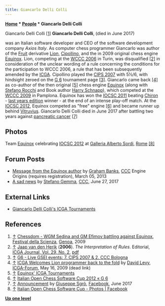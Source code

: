 ```yaml
---
title: Giancarlo Delli Colli
---
```

**[Home](Home "Home") * [People](People "People") * Giancarlo Delli Colli**

[](File:GiancarloDelliColli.JPG) Giancarlo Delli Colli <a id="cite-note-1" href="#cite-ref-1">[1]</a>
**Giancarlo Delli Colli**, (died in June 2017)

was an Italian software developer and CEO of the software development company *Axios Italy*.
As computer chess programmer Giancarlo was author of the [Fruit](Fruit "Fruit") derivative [Lion](Lion "Lion"), [Cipollino](Cipollino "Cipollino"), and the in 2009 original chess engine [Equinox](Equinox "Equinox").
Lion, competing at the [WCCC 2006](WCCC_2006 "WCCC 2006") in Turin, was disqualified <a id="cite-note-2" href="#cite-ref-2">[2]</a>
in consideration of the unclear wording of a rule concerning the conditions for the participation to WCCC 2006, a rule that has been subsequently amended by the [ICGA](ICGA "ICGA").
Cipollino played the [CIPS 2007](CIPS_2007 "CIPS 2007") with 5½/6, with hindsight zeroed on the [G 6](G_6 "G 6") tournament page <a id="cite-note-3" href="#cite-ref-3">[3]</a>.
Giancarlo came back <a id="cite-note-4" href="#cite-ref-4">[4]</a> as co-author of the then original <a id="cite-note-5" href="#cite-ref-5">[5]</a> chess engine [Equinox](Equinox "Equinox") (along with [Stefano Rocchi](index.php?title=Stefano_Rocchi&action=edit&redlink=1 "Stefano Rocchi (page does not exist)") and Book author [Harry Schnapp](Harry_Schnapp "Harry Schnapp")),
which competed at the [WCCC 2009](WCCC_2009 "WCCC 2009") in Pamplona. Equinox has won the [IOCSC 2011](IOCSC_2011 "IOCSC 2011") beating [Chiron](Chiron "Chiron") - [last years edition](IOCSC_2010 "IOCSC 2010") winner - at the end of an intense play-off match.
At the [IOCSC 2012](IOCSC_2012 "IOCSC 2012"), Equinox competed as "free" engine <a id="cite-note-6" href="#cite-ref-6">[6]</a> and became runner up behind [Vitruvius](Vitruvius "Vitruvius"). Giancarlo Delli Colli died in June 2017 after battling two years against [pancreatic cancer](https://en.wikipedia.org/wiki/Pancreatic_cancer) <a id="cite-note-7" href="#cite-ref-7">[7]</a>

## Photos

[](http://www.facebook.com/photo.php?fbid=410803932329857&set=pb.356448134432104.-2207520000.1364194825&type=3&theater)
Team [Equinox](Equinox "Equinox") celebrating [IOCSC 2012](IOCSC_2012 "IOCSC 2012") at [Galleria Alberto Sordi](http://en.wikipedia.org/wiki/Galleria_Alberto_Sordi), [Rome](http://en.wikipedia.org/wiki/Rome) <a id="cite-note-8" href="#cite-ref-8">[8]</a>

## Forum Posts

- [Message from the Equinox author](http://www.talkchess.com/forum/viewtopic.php?t=47411) by [Graham Banks](Graham_Banks "Graham Banks"), [CCC](CCC "CCC") Engine Origins (requires registration), March 05, 2013
- [A sad news](http://www.talkchess.com/forum/viewtopic.php?t=64430) by [Stefano Gemma](Stefano_Gemma "Stefano Gemma"), [CCC](CCC "CCC"), June 27, 2017

## External Links

- [Giancarlo Delli Colli's ICGA Tournaments](https://www.game-ai-forum.org/icga-tournaments/person.php?id=114)

## References

1. <a id="cite-ref-1" href="#cite-note-1">↑</a> [Chessdom - WGM Sedina and GM Efimov battling against Equinox](http://software.chessdom.com/equinox-sedina-efimov), [Festival della Scienza](http://festival2009.festivalscienza.it/site/Home.html), [Genoa](https://en.wikipedia.org/wiki/Genoa), 2009
1. <a id="cite-ref-2" href="#cite-note-2">↑</a> [Jaap van den Herik](Jaap_van_den_Herik "Jaap van den Herik") (**2006**). *The Interpretation of Rules*. Editorial, [ICGA Journal, Vol. 29, No. 2](ICGA_Journal#29_2 "ICGA Journal"), [pdf](https://ilk.uvt.nl/icga/journal/pdf/toc29-2.pdf)
1. <a id="cite-ref-3" href="#cite-note-3">↑</a> [G6 - Live GSEI events: 7. CIPS 2007 & 2. CCC Bologna](http://e4e6.altervista.org/cips7.php)
1. <a id="cite-ref-4" href="#cite-note-4">↑</a> [ICGA Welcomes Lion programmer back to the fold](https://www.game-ai-forum.org/icga-tournaments/phpBB3/viewtopic.php?f=15&t=83&sid=29f8eba894c6840bf10da3e34d3ce75f) by [David Levy](David_Levy "David Levy"), [ICGA-Forum](Computer_Chess_Forums "Computer Chess Forums"), May 16, 2009 (dead link)
1. <a id="cite-ref-5" href="#cite-note-5">↑</a> [Equinox' ICGA Tournaments](https://www.game-ai-forum.org/icga-tournaments/program.php?id=590)
1. <a id="cite-ref-6" href="#cite-note-6">↑</a> [Italian Open Chess Software Cup 2012 « G 6](https://www.g-sei.org/italian-open-chess-software-cup-2012/)
1. <a id="cite-ref-7" href="#cite-note-7">↑</a> [Announcement](https://m.facebook.com/story.php?story_fbid=1075433592600108&id=100004004336068) by [Giuseppe Sgrò](index.php?title=Giuseppe_Sgr%C3%B2&action=edit&redlink=1 "Giuseppe Sgrò (page does not exist)"), [Facebook](https://en.wikipedia.org/wiki/Facebook), June 2017
1. <a id="cite-ref-8" href="#cite-note-8">↑</a> [Italian Open Chess Software Cup - Photos | Facebook](https://www.facebook.com/pg/Italian-Open-Chess-Software-Cup-356448134432104/photos/)

**[Up one level](People "People")**

